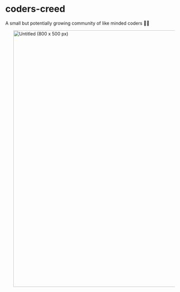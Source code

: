 # coders-creed
A small but potentially growing community of like minded coders 👨‍💻

<div style="display:flex; justify-content:center;">
<img width="800" style="margin-left:50px;" alt="Untitled (800 x 500 px)" src="https://user-images.githubusercontent.com/72148786/141694859-1ee74daa-c334-469f-861a-8fcc1df4ad8a.png">
</div>

